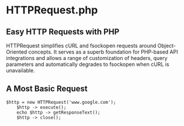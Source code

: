 HTTPRequest.php
===============

## Easy HTTP Requests with PHP ##

HTTPRequest simplifies cURL and fsockopen requests around Object-Oriented concepts. It serves as a superb foundation for PHP-based API integrations and allows a range of customization of headers, query parameters and automatically degrades to fsockopen when cURL is unavailable.  

## A Most Basic Request ##

    $http = new HTTPRequest('www.google.com');
		$http -> execute();
		echo $http -> getResponseText();
		$http -> close();
